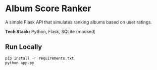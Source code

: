 # Album Score Ranker

A simple Flask API that simulates ranking albums based on user ratings.

**Tech Stack:** Python, Flask, SQLite (mocked)

## Run Locally
```bash
pip install -r requirements.txt
python app.py
